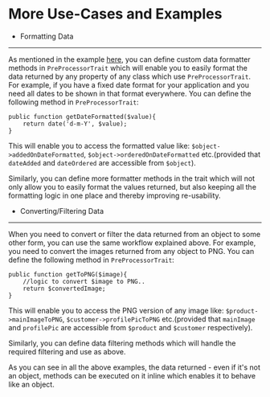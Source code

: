 # More Use-Cases and Examples
- Formatting Data
-----------------
As mentioned in the example [here](https://github.com/codespede/property-preprocessor/blob/master/README.md), you can define custom data formatter methods in `PreProcessorTrait` which will enable you to easily format the data returned by any property of any class which use `PreProcessorTrait`.
For example, if you have a fixed date format for your application and you need all dates to be shown in that format everywhere. You can define the following method in `PreProcessorTrait`:
```
public function getDateFormatted($value){
    return date('d-m-Y', $value);
}
```
This will enable you to access the formatted value like: `$object->addedOnDateFormatted`, `$object->orderedOnDateFormatted` etc.(provided that `dateAdded` and `dateOrdered` are accessible from `$object`).

Similarly, you can define more formatter methods in the trait which will not only allow you to easily format the values returned, but also keeping all the formatting logic in one place and thereby improving re-usability.

- Converting/Filtering Data
---------------------------
When you need to convert or filter the data returned from an object to some other form, you can use the same workflow explained above.
For example, you need to convert the images returned from any object to PNG. You can define the following method in `PreProcessorTrait`:
```
public function getToPNG($image){
    //logic to convert $image to PNG..
    return $convertedImage;
}
```
This will enable you to access the PNG version of any image like: `$product->mainImageToPNG`, `$customer->profilePicToPNG` etc.(provided that `mainImage` and `profilePic` are accessible from `$product` and `$customer` respectively).

Similarly, you can define data filtering methods which will handle the required filtering and use as above.

As you can see in all the above examples, the data returned - even if it's not an object, methods can be executed on it inline which enables it to behave like an object.

